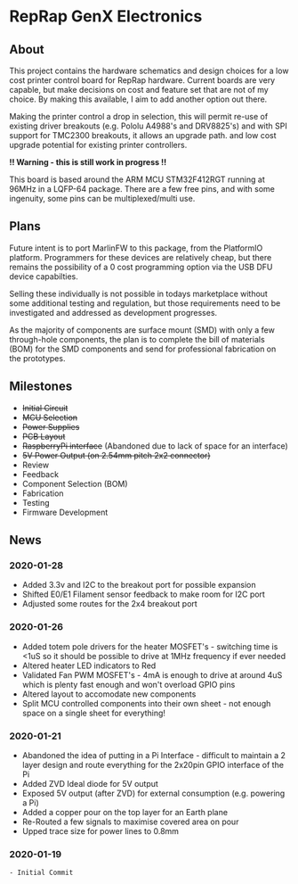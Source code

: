 # RepRap GenX Electronics

## About
This project contains the hardware schematics and design choices for a low cost printer control board for RepRap hardware. Current boards are very capable, but make decisions on cost and feature set that are not of my choice. By making this available, I aim to add another option out there.

Making the printer control a drop in selection, this will permit re-use of existing driver breakouts (e.g. Pololu A4988's and DRV8825's) and with SPI support for TMC2300 breakouts, it allows an upgrade path. and low cost upgrade potential for existing printer controllers.

__!! Warning - this is still work in progress !!__

This board is based around the ARM MCU STM32F412RGT running at 96MHz in a LQFP-64 package. There are a few free pins, and with some ingenuity, some pins can be multiplexed/multi use.

## Plans

Future intent is to port MarlinFW to this package, from the PlatformIO platform. Programmers for these devices are relatively cheap, but there remains the possibility of a 0 cost programming option via the USB DFU device capabilties.

Selling these individually is not possible in todays marketplace without some additional testing and regulation, but those requirements need to be investigated and addressed as development progresses.

As the majority of components are surface mount (SMD) with only a few through-hole components, the plan is to complete the bill of materials (BOM) for the SMD components and send for professional fabrication on the prototypes.

## Milestones

  * ~~Initial Circuit~~
  * ~~MCU Selection~~
  * ~~Power Supplies~~
  * ~~PCB Layout~~
  * ~~RaspberryPi interface~~ (Abandoned due to lack of space for an interface)
  * ~~5V Power Output (on 2.54mm pitch 2x2 connector)~~
  * Review
  * Feedback
  * Component Selection (BOM)
  * Fabrication
  * Testing
  * Firmware Development

## News

### 2020-01-28
  - Added 3.3v and I2C to the breakout port for possible expansion
  - Shifted E0/E1 Filament sensor feedback to make room for I2C port
  - Adjusted some routes for the 2x4 breakout port

### 2020-01-26
  - Added totem pole drivers for the heater MOSFET's - switching time is <1uS so it should be possible to drive at 1MHz frequency if ever needed
  - Altered heater LED indicators to Red
  - Validated Fan PWM MOSFET's - 4mA is enough to drive at around 4uS which is plenty fast enough and won't overload GPIO pins
  - Altered layout to accomodate new components
  - Split MCU controlled components into their own sheet - not enough space on a single sheet for everything!

### 2020-01-21
  - Abandoned the idea of putting in a Pi Interface - difficult to maintain a 2 layer design and route everything for the 2x20pin GPIO interface of the Pi
  - Added ZVD Ideal diode for 5V output
  - Exposed 5V output (after ZVD) for external consumption (e.g. powering a Pi)
  - Added a copper pour on the top layer for an Earth plane
  - Re-Routed a few signals to maximise covered area on pour
  - Upped trace size for power lines to 0.8mm

### 2020-01-19
	- Initial Commit